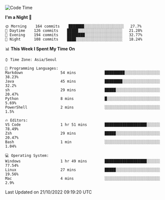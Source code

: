<!--START_SECTION:waka-->
![Code Time](http://img.shields.io/badge/Code%20Time-1%2C490%20hrs%2017%20mins-blue)

**I'm a Night 🦉** 

```text
🌞 Morning    164 commits    ███████░░░░░░░░░░░░░░░░░░   27.7% 
🌆 Daytime    126 commits    █████░░░░░░░░░░░░░░░░░░░░   21.28% 
🌃 Evening    194 commits    ████████░░░░░░░░░░░░░░░░░   32.77% 
🌙 Night      108 commits    ████░░░░░░░░░░░░░░░░░░░░░   18.24%

```


📊 **This Week I Spent My Time On** 

```text
⌚︎ Time Zone: Asia/Seoul

💬 Programming Languages: 
Markdown                 54 mins             █████████░░░░░░░░░░░░░░░░   38.23% 
Java                     45 mins             ████████░░░░░░░░░░░░░░░░░   32.2% 
sh                       29 mins             █████░░░░░░░░░░░░░░░░░░░░   20.47% 
Python                   8 mins              █░░░░░░░░░░░░░░░░░░░░░░░░   5.69% 
PowerShell               2 mins              ░░░░░░░░░░░░░░░░░░░░░░░░░   1.5%

🔥 Editors: 
VS Code                  1 hr 51 mins        ███████████████████░░░░░░   78.49% 
Zsh                      29 mins             █████░░░░░░░░░░░░░░░░░░░░   20.47% 
Bash                     1 min               ░░░░░░░░░░░░░░░░░░░░░░░░░   1.04%

💻 Operating System: 
Windows                  1 hr 49 mins        ███████████████████░░░░░░   77.54% 
Linux                    27 mins             █████░░░░░░░░░░░░░░░░░░░░   19.56% 
Mac                      4 mins              ░░░░░░░░░░░░░░░░░░░░░░░░░   2.9%

```


 Last Updated on 21/10/2022 09:19:20 UTC
<!--END_SECTION:waka-->
